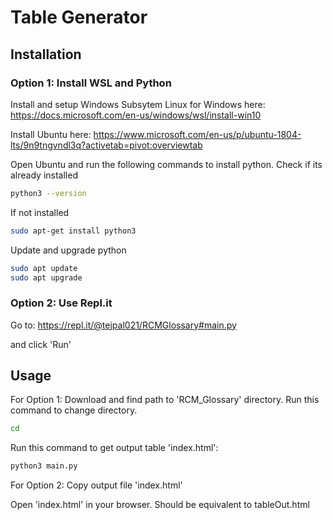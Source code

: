 # Table Generator

## Installation

### Option 1: Install WSL and Python
Install and setup Windows Subsytem Linux for Windows here:
https://docs.microsoft.com/en-us/windows/wsl/install-win10

Install Ubuntu here:
https://www.microsoft.com/en-us/p/ubuntu-1804-lts/9n9tngvndl3q?activetab=pivot:overviewtab

Open Ubuntu and run the following commands to install python.
Check if its already installed
```bash
python3 --version
```

If not installed
```bash
sudo apt-get install python3
```

Update and upgrade python
```bash
sudo apt update
sudo apt upgrade
```

### Option 2: Use Repl.it
Go to:
https://repl.it/@tejpal021/RCMGlossary#main.py

and click 'Run'

## Usage
For Option 1:
Download and find path to 'RCM_Glossary' directory.
Run this command to change directory.
```bash
cd 
```
Run this command to get output table 'index.html':
```bash
python3 main.py
```

For Option 2:
Copy output file 'index.html'

Open 'index.html' in your browser.
Should be equivalent to tableOut.html
